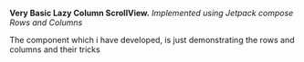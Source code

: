 **Very Basic Lazy Column ScrollView.**
*Implemented using Jetpack compose Rows and Columns*

The component which i have developed, is just demonstrating the rows and columns and their tricks
